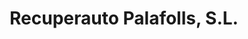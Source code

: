 ---
title: "Recuperauto Palafolls, S.L."
url: /palafolls/recuperauto-palafolls-s-l/
shop: piezas de automóviles
---